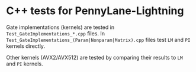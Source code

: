 # C++ tests for PennyLane-Lightning

Gate implementations (kernels) are tested in `Test_GateImplementations_*.cpp` files.
In `Test_GateImplementations_(Param|Nonparam|Matrix).cpp` files test `LM` and `PI` kernels directly.

Other kernels (AVX2/AVX512) are tested by comparing their results to `LM` and `PI` kernels.
